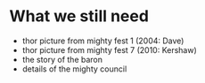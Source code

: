 # What we still need

* thor picture from mighty fest 1 (2004: Dave)
* thor picture from mighty fest 7 (2010: Kershaw)
* the story of the baron
* details of the mighty council
